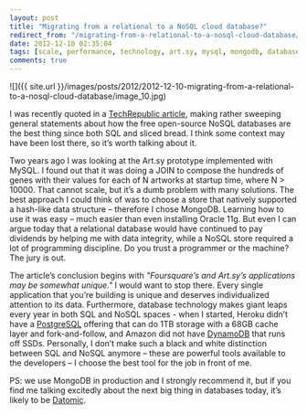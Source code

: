 ```yaml
---
layout: post
title: "Migrating from a relational to a NoSQL cloud database?"
redirect_from: "/migrating-from-a-relational-to-a-nosql-cloud-database/"
date: 2012-12-10 02:35:04
tags: [scale, performance, technology, art.sy, mysql, mongodb, databases]
comments: true
---
```

![]({{ site.url }}/images/posts/2012/2012-12-10-migrating-from-a-relational-to-a-nosql-cloud-database/image_10.jpg)

I was recently quoted in a [TechRepublic article](http://www.techrepublic.com/blog/datacenter/migrating-from-a-relational-to-a-nosql-cloud-database/5904), making rather sweeping general statements about how the free open-source NoSQL databases are the best thing since both SQL and sliced bread. I think some context may have been lost there, so it’s worth talking about it.

Two years ago I was looking at the Art.sy prototype implemented with MySQL. I found out that it was doing a JOIN to compose the hundreds of genes with their values for each of N artworks at startup time, where N > 10000. That cannot scale, but it’s a dumb problem with many solutions. The best approach I could think of was to choose a store that natively supported a hash-like data structure – therefore I chose MongoDB. Learning how to use it was easy – much easier than even installing Oracle 11g. But even I can argue today that a relational database would have continued to pay dividends by helping me with data integrity, while a NoSQL store required a lot of programming discipline. Do you trust a programmer or the machine? The jury is out.

The article’s conclusion begins with _"Foursquare’s and Art.sy’s applications may be somewhat unique."_ I would want to stop there. Every single application that you’re building is unique and deserves individualized attention to its data. Furthermore, database technology makes giant leaps every year in both SQL and NoSQL spaces - when I started, Heroku didn’t have a [PostgreSQL](https://postgres.heroku.com/) offering that can do 1TB storage with a 68GB cache layer and fork-and-follow, and Amazon did not have [DynamoDB](http://aws.amazon.com/dynamodb/) that runs off SSDs. Personally, I don’t make such a black and white distinction between SQL and NoSQL anymore – these are powerful tools available to the developers – I choose the best tool for the job in front of me.

PS: we use MongoDB in production and I strongly recommend it, but if you find me talking excitedly about the next big thing in databases today, it’s likely to be [Datomic](http://www.datomic.com).
